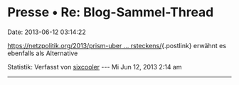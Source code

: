 Presse • Re: Blog-Sammel-Thread
===============================

Date: 2013-06-12 03:14:22

[https://netzpolitik.org/2013/prism-uber \...
rsteckens/](https://netzpolitik.org/2013/prism-uberwachung-freiheit-und-die-grenzen-des-versteckens/){.postlink}
erwähnt es ebenfalls als Alternative

Statistik: Verfasst von
[sixcooler](http://forum.yacy-websuche.de/memberlist.php?mode=viewprofile&u=274)
--- Mi Jun 12, 2013 2:14 am

------------------------------------------------------------------------
